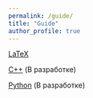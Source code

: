 ```yaml
---
permalink: /guide/
title: "Guide"
author_profile: true
---
```


[LaTeX](/guide/Latex/)

[C++](/guide/Cpp/Cpp) (В разработке)

[Python](/guide/Python/Python) (В разработке) 
